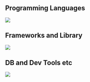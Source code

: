 ## Programming Languages
<img src="https://skillicons.dev/icons?i=html,css,js,py,c,cpp" />


## Frameworks and Library
<img src="https://skillicons.dev/icons?i=flask,django,express,jquery" />


## DB and Dev Tools etc
<img src="https://skillicons.dev/icons?i=mysql,docker,mongodb,git,github,vscode,notion,figma,npm,postman" />


<!--
**Saki279/Saki279** is a ✨ _special_ ✨ repository because its `README.md` (this file) appears on your GitHub profile.

Here are some ideas to get you started:

- 🔭 I’m currently working on ...
- 🌱 I’m currently learning ...
- 👯 I’m looking to collaborate on ...
- 🤔 I’m looking for help with ...
- 💬 Ask me about ...
- 📫 How to reach me: ...
- 😄 Pronouns: ...
- ⚡ Fun fact: ...
-->
